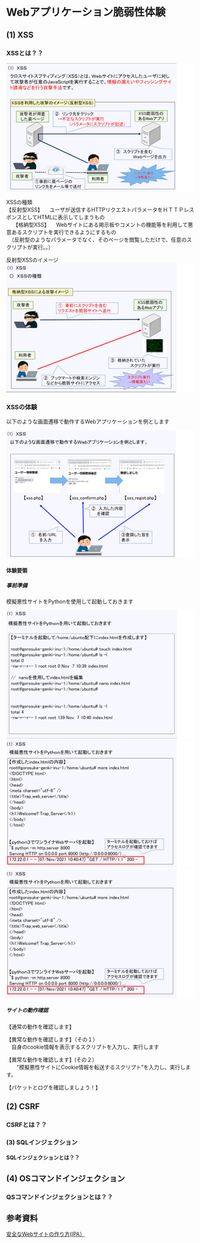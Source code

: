 # Webアプリケーション脆弱性体験

## (1) XSS<br>


### XSSとは？？<br>
 ![Diagram](./images/xss-1.jpg)<br>

XSSの種類<br>
 【反射型XSS】
　ユーザが送信するHTTPリクエストパラメータをＨＴＴＰレスポンスとしてHTMLに表示してしまうもの<br>
　
【格納型XSS】
　Webサイトにある掲示板やコメントの機能等を利用して悪意あるスクリプトを実行できるようにするもの<br>
　（反射型のようなパラメータでなく、そのページを閲覧しただけで、任意のスクリプトが実行。。）<br>

 反射型XSSのイメージ<br>
 ![Diagram](./images/xss-3.jpg)<br>

### XSSの体験<br>
以下のような画面遷移で動作するWebアプリケーションを例とします<br>

 ![Diagram](./images/xss-4.jpg)<br>


#### 体験要領

##### 事前準備<br>
模擬悪性サイトをPythonを使用して起動しておきます<br>

![Diagram](./images/xss-5.jpg)<br>
![Diagram](./images/xss-6.jpg)<br>
![Diagram](./images/xss-6.jpg)<br>

##### サイトの動作確認<br>
【通常の動作を確認します】<br>




【異常な動作を確認します】（その１）<br>
　自身のcookie情報を表示するスクリプトを入力し、実行します




【異常な動作を確認します】(その２）<br>
　　”模擬悪性サイトにCookie情報を転送するスクリプト”を入力し、実行します。



【パケットとログを確認しましょう！】<br>








## (2) CSRF<br>

### CSRFとは？？<br>






### (3) SQLインジェクション<br>
#### SQLインジェクションとは？？<br>







## (4) OSコマンドインジェクション
### QSコマンドインジェクションとは？？<br>



## 参考資料
  [安全なWebサイトの作り方(IPA）](https://www.ipa.go.jp/security/vuln/websecurity/about.html)<br>
 
   



  
